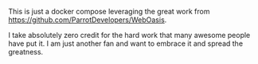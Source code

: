 This is just a docker compose leveraging the great work from https://github.com/ParrotDevelopers/WebOasis.

I take absolutely zero credit for the hard work that many awesome people have put it.  I am just another fan and want to embrace it and spread the greatness.
